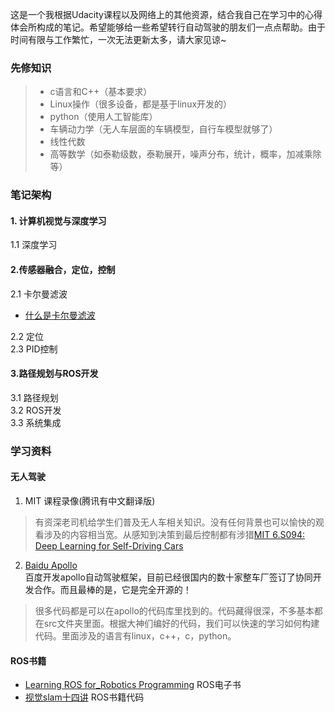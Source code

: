 这是一个我根据Udacity课程以及网络上的其他资源，结合我自己在学习中的心得体会所构成的笔记。希望能够给一些希望转行自动驾驶的朋友们一点点帮助。由于时间有限与工作繁忙，一次无法更新太多，请大家见谅~

### 先修知识
> - c语言和C++（基本要求）
> - Linux操作（很多设备，都是基于linux开发的）
> - python（使用人工智能库）
> - 车辆动力学（无人车层面的车辆模型，自行车模型就够了）
> - 线性代数
> - 高等数学（如泰勒级数，泰勒展开，噪声分布，统计，概率，加减乘除等）


### 笔记架构
#### 1. 计算机视觉与深度学习
1.1 深度学习
#### 2.传感器融合，定位，控制
2.1 卡尔曼滤波  
- [什么是卡尔曼滤波](https://github.com/wzyanqi/My-self-driving-car-note/blob/master/Sensor-Fusion/what-is-kalman-filter.md)

2.2 定位  
2.3 PID控制
#### 3.路径规划与ROS开发
3.1 路径规划  
3.2 ROS开发  
3.3 系统集成  


### 学习资料
#### 无人驾驶
1. MIT 课程录像(腾讯有中文翻译版)
> 有资深老司机给学生们普及无人车相关知识。没有任何背景也可以愉快的观看涉及的内容相当宽。从感知到决策到最后控制都有涉猎[MIT 6.S094: Deep Learning for Self-Driving Cars](https://selfdrivingcars.mit.edu)
> 
2. [Baidu Apollo](https://github.com/ApolloAuto/apollo)  
百度开发apollo自动驾驶框架，目前已经很国内的数十家整车厂签订了协同开发合作。而且最棒的是，它是完全开源的！  
> 很多代码都是可以在apollo的代码库里找到的。代码藏得很深，不多基本都在src文件夹里面。根据大神们编好的代码，我们可以快速的学习如何构建代码。里面涉及的语言有linux，c++，c，python。

#### ROS书籍
- [Learning ROS for_Robotics Programming](https://github.com/AaronMR/Learning_ROS_for_Robotics_Programming_2nd_edition) ROS电子书
- [视觉slam十四讲](https://github.com/gaoxiang12/slambook) ROS书籍代码
